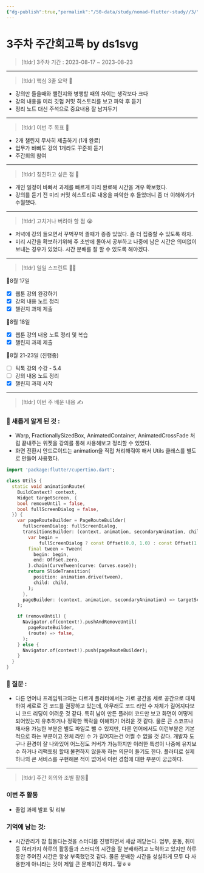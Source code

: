 ```yaml
---
{"dg-publish":true,"permalink":"/50-data/study/nomad-flutter-study//3/"}
---
```


# 3주차 주간회고록 by ds1svg

> [!tldr] 3주차
> 기간 : 2023-08-17 ~ 2023-08-23

---

> [!tldr]  핵심 3줄 요약 💖
- 강의만 들을때와 챌린지와 병행할 때의 차이는 생각보다 크다
- 강의 내용을 미리 깃헙 커밋 히스토리를 보고 파악 후 듣기
- 정리 노트 대신 주석으로 중요내용 잘 남겨두기

---

> [!tldr]  이번 주 목표 🎯
- 2개 챌린지 무사히 제출하기 (1개 완료)
- 업무가 바빠도 강의 1개라도 꾸준히 듣기
- 주간희의 참여

---

> [!tldr] 칭친하고 싶은 점 👏
- 개인 일정이 바빠서 과제를 빠르게 미리 완료해 시간을 겨우 확보했다.
- 강의를 듣기 전 미리 커밋 히스토리로 내용을 파악한 후 들었더니 좀 더 이해하기가 수월했다.

---

> [!tldr] 고치거나 버려야 할 점 😭
- 저녁에 강의 들으면서 꾸벅꾸벅 졸때가 종종 있었다. 좀 더 집중할 수 있도록 하자.
- 미리 시간을 확보하기위해 주 초반에 몰아서 공부하고 나중에 남은 시간은 의미없이 보내는 경우가 있었다. 시간 분배를 잘 할 수 있도록 해야겠다.

---

> [!tldr] 일일 스프린트 🏃‍♀

🔽8월 17일
- [x] 웹툰 강의 완강하기
- [x] 강의 내용 노트 정리
- [x] 챌린지 과제 제출

🔽8월 18일
- [x] 웹툰 강의 내용 노트 정리 및 복습
- [x] 챌린지 과제 제출

🔽8월 21-23일 (진행중)
- [ ] 틱톡 강의 수강  - 5.4
- [ ] 강의 내용 노트 정리
- [x] 챌린지 과제 시작

---

> [!tldr]  이번 주 배운 내용 ✍️

### 🤩 새롭게 알게 된 것 :
- Warp, FractionallySizedBox, AnimatedContainer, AnimatedCrossFade 처럼 끝내주는 위젯을 강의를 통해 사용해보고 정리할 수 있었다.
- 화면 전환시 안드로이드는 animation을 직접 처리해줘야 해서 Utils 클래스를 별도로 만들어 사용했다.
```dart
import 'package:flutter/cupertino.dart';

class Utils {
  static void animationRoute(
    BuildContext? context,
    Widget targetScreen, {
    bool removeUntil = false,
    bool fullScreenDialog = false,
  }) {
    var pageRouteBuilder = PageRouteBuilder(
      fullscreenDialog: fullScreenDialog,
      transitionsBuilder: (context, animation, secondaryAnimation, child) {
        var begin =
            fullScreenDialog ? const Offset(0.0, 1.0) : const Offset(1.0, 0.0);
        final tween = Tween(
          begin: begin,
          end: Offset.zero,
        ).chain(CurveTween(curve: Curves.ease));
        return SlideTransition(
          position: animation.drive(tween),
          child: child,
        );
      },
      pageBuilder: (context, animation, secondaryAnimation) => targetScreen,
    );

    if (removeUntil) {
      Navigator.of(context!).pushAndRemoveUntil(
        pageRouteBuilder,
        (route) => false,
      );
    } else {
      Navigator.of(context!).push(pageRouteBuilder);
    }
  }
}
```

### 🤔 질문 :
- 다른 언어나 프레임워크와는 다르게 플러터에서는 가로 공간을 세로 공간으로 대체하여 세로로 긴 코드를 권장하고 있는데, 아무래도 코드 라인 수 자체가 길어지다보니 코드 리딩이 어려운 것 같다. 특히 남이 만든 플러터 코드만 보고 화면이 어떻게 되어있는지 유추하거나 정확한 맥락을 이해하기 어려운 것 같다. 물론 큰 스코프나 재사용 가능한 부분은 별도 파일로 뺄 수 있지만, 다른 언어에서도 이런부분은 기본적으로 하는 부분이고 전체 라인 수 가 길어지는건 어쩔 수 없을 것 같다. 개발자 도구나 환경이 잘 나와있어 어느정도 커버가 가능하지만 이러한 특성이 나중에 유지보수 하거나 리팩토링 할때 불편하지 않을까 하는 의문이 들기도 한다. 플러터로 실제 하나의 큰 서비스를 구현해본 적이 없어서 이런 경험에 대한 부분이 궁금하다.
---

> [!tldr] 주간 회의와 조별 활동💖

### 이번 주 활동
- 졸업 과제 발표 및 리뷰

### 기억에 남는 것:
- 시간관리가 참 힘들다는것을 스터디를 진행하면서 새삼 깨닫는다. 업무, 운동, 취미 등 여러가지 하루의 활동들과 스터디의 시간을 잘 분배하려고 노력하고 있지만 하루동안 주어진 시간은 항상 부족했던것 같다. 물론 분배한 시간을 성실하게 모두 다 사용한게 아니라는 것이 제일 큰 문제이긴 하지.. 헣ㅎㅎ

